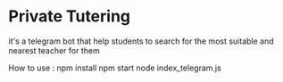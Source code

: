 # Private Tutering

it's a telegram bot that help students to search for the most suitable and nearest teacher for them

How to use :
    npm install
    npm start
    node index_telegram.js